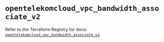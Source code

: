 # `opentelekomcloud_vpc_bandwidth_associate_v2`

Refer to the Terraform Registry for docs: [`opentelekomcloud_vpc_bandwidth_associate_v2`](https://registry.terraform.io/providers/opentelekomcloud/opentelekomcloud/1.36.38/docs/resources/vpc_bandwidth_associate_v2).
